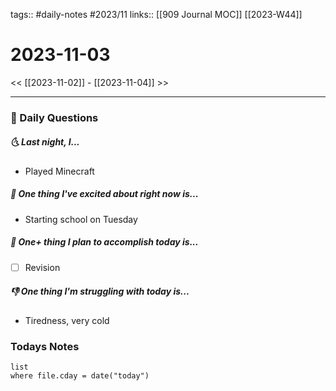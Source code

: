 tags:: #daily-notes #2023/11 
links:: [[909 Journal MOC]] [[2023-W44]]
# 2023-11-03

<< [[2023-11-02]] - [[2023-11-04]] >>

---
### 📅 Daily Questions
##### 🌜 Last night, I...
- Played Minecraft

##### 🙌 One thing I've excited about right now is...
- Starting school on Tuesday

##### 🚀 One+ thing I plan to accomplish today is...
- [ ] Revision

##### 👎 One thing I'm struggling with today is...
- Tiredness, very cold

### Todays Notes
```dataview
list 
where file.cday = date("today")
```
